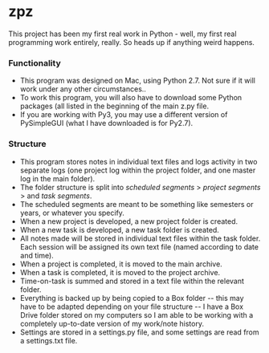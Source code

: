 
# zpz
This project has been my first real work in Python - well, my first real programming work entirely, really. So heads up if anything weird happens.

### Functionality
- This program was designed on Mac, using Python 2.7. Not sure if it will work under any other circumstances..
- To work this program, you will also have to download some Python packages (all listed in the beginning of the main z.py file.
- If you are working with Py3, you may use a different version of PySimpleGUI (what I have downloaded is for Py2.7).

### Structure
- This program stores notes in individual text files and logs activity in two separate logs (one project log within the project folder, and one master log in the main folder).
- The folder structure is split into _scheduled segments_ > _project segments_ > and _task segments_.
- The scheduled segments are meant to be something like semesters or years, or whatever you specify.
- When a new project is developed, a new project folder is created.
- When a new task is developed, a new task folder is created.
- All notes made will be stored in individual text files within the task folder. Each session will be assigned its own text file (named according to date and time).
- When a project is completed, it is moved to the main archive.
- When a task is completed, it is moved to the project archive.
- Time-on-task is summed and stored in a text file within the relevant folder.
- Everything is backed up by being copied to a Box folder -- this may have to be adapted depending on your file structure -- I have a Box Drive folder stored on my computers so I am able to be working with a completely up-to-date version of my work/note history.
- Settings are stored in a settings.py file, and some settings are read from a settings.txt file.
